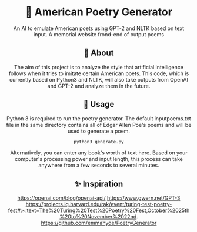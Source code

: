 
<!-- markdownlint-configure-file {
  "MD013": {
    "code_blocks": false,
    "tables": false
  },
  "MD033": false,
  "MD041": false
} -->

<div align="center">

# 📜 American Poetry Generator 

An AI to emulate American poets using GPT-2 and NLTK based on text input. A memorial website frond-end of output poems
  
## 🏫 About 
 
 The aim of this project is to analyze the style that artificial intelligence follows when it tries to imitate certain American poets. This code, which is currently based on Python3 and NLTK, will also take outputs from OpenAI and GPT-2 and analyze them in the future.
 ## 🚀 Usage
  Python 3 is required to run the poetry generator. The default inputpoems.txt file in the same directory contains all of Edgar Allen Poe's poems and will be used to generate a poem. 
  ```sh
python3 generate.py
```
  Alternatively, you can enter any book's worth of text here. Based on your computer's processing power and input length, this process can take anywhere from a few seconds to several minutes.
 
## ✨ Inspiration
  https://openai.com/blog/openai-api/
  https://www.gwern.net/GPT-3
  https://projects.iq.harvard.edu/rak/event/turing-test-poetry-fest#:~:text=The%20Turing%20Test%20Poetry%20Fest,October%2025th%20to%20November%2022nd.
  https://github.com/emmahyde/PoetryGenerator
  
